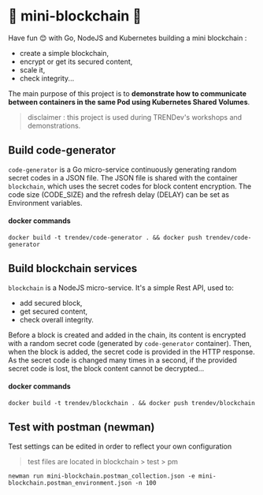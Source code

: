 # :link: mini-blockchain :key:

Have fun :blush: with Go, NodeJS and Kubernetes building a mini blockchain :
- create a simple blockchain,
- encrypt or get its secured content,
- scale it, 
- check integrity...

The main purpose of this project is to **demonstrate how to communicate between containers in the same Pod using Kubernetes Shared Volumes**.

> disclaimer : this project is used during TRENDev's workshops and demonstrations.

## Build code-generator 
`code-generator` is a Go micro-service continuously generating random secret codes in a JSON file.
The JSON file is shared with the container `blockchain`, which uses the secret codes for block content encryption.
The code size (CODE_SIZE) and the refresh delay (DELAY) can be set as Environment variables.

#### docker commands
`docker build -t trendev/code-generator . && docker push trendev/code-generator`

## Build blockchain services
`blockchain` is a NodeJS micro-service. 
It's a simple Rest API, used to:
- add secured block,
- get secured content,
- check overall integrity.

Before a block is created and added in the chain, its content is encrypted with a random secret code (generated by `code-generator` container). 
Then, when the block is added, the secret code is provided in the HTTP response.
As the secret code is changed many times in a second, if the provided secret code is lost, the block content cannot be decrypted...

#### docker commands
`docker build -t trendev/blockchain . && docker push trendev/blockchain`

## Test with postman (newman)
Test settings can be edited in order to reflect your own configuration
> test files are located in blockchain > test > pm

`newman run mini-blockchain.postman_collection.json -e mini-blockchain.postman_environment.json -n 100`
